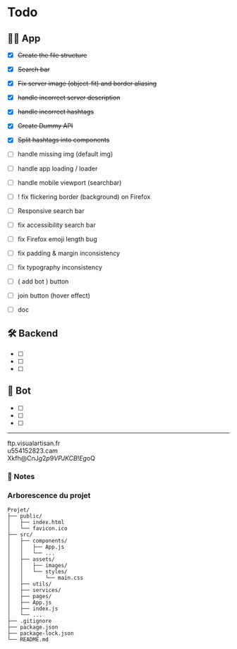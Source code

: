 # Todo

## 🧑‍💻 App

- [x] ~~Create the file structure~~
- [x] ~~Search bar~~
- [x] ~~Fix server image (object-fit) and border aliasing~~
- [x] ~~handle incorrect server description~~
- [x] ~~handle incorrect hashtags~~
- [x] ~~Create Dummy API~~
- [x] ~~Split hashtags into components~~
- [ ] handle missing img (default img)

- [ ] handle app loading / loader
- [ ] handle mobile viewport (searchbar)
- [ ] ! fix flickering border (background) on Firefox
- [ ] Responsive search bar
- [ ] fix accessibility search bar
- [ ] fix Firefox emoji length bug
- [ ] fix padding & margin inconsistency
- [ ] fix typography inconsistency
- [ ] ( add bot ) button
- [ ] join button (hover effect)
- [ ] doc

## 🛠️ Backend

- [ ]
- [ ]
- [ ]

## 🤖 Bot

- [ ]
- [ ]
- [ ]

---

ftp.visualartisan.fr  
u554152823.cam  
Xkfh@CnJ$g2p9VPJKCB!Eg$oQ

### 📌 Notes

### Arborescence du projet

```
Projet/
├── public/
│   ├── index.html
│   └── favicon.ico
├── src/
│   ├── components/
│   │   ├── App.js
│   │   └── ...
│   ├── assets/
│   │   ├── images/
│   │   └── styles/
│   │       └── main.css
│   ├── utils/
│   ├── services/
│   ├── pages/
│   ├── App.js
│   ├── index.js
│   └── ...
├── .gitignore
├── package.json
├── package-lock.json
└── README.md
```
